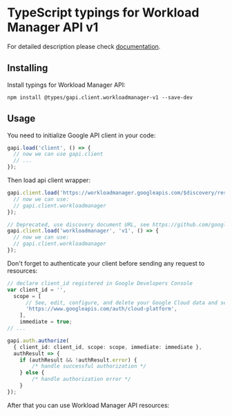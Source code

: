 # TypeScript typings for Workload Manager API v1


For detailed description please check [documentation](https://cloud.google.com/workload-manager/docs).

## Installing

Install typings for Workload Manager API:

```
npm install @types/gapi.client.workloadmanager-v1 --save-dev
```

## Usage

You need to initialize Google API client in your code:

```typescript
gapi.load('client', () => {
  // now we can use gapi.client
  // ...
});
```

Then load api client wrapper:

```typescript
gapi.client.load('https://workloadmanager.googleapis.com/$discovery/rest?version=v1', () => {
  // now we can use:
  // gapi.client.workloadmanager
});
```

```typescript
// Deprecated, use discovery document URL, see https://github.com/google/google-api-javascript-client/blob/master/docs/reference.md#----gapiclientloadname----version----callback--
gapi.client.load('workloadmanager', 'v1', () => {
  // now we can use:
  // gapi.client.workloadmanager
});
```

Don't forget to authenticate your client before sending any request to resources:

```typescript
// declare client_id registered in Google Developers Console
var client_id = '',
  scope = [
      // See, edit, configure, and delete your Google Cloud data and see the email address for your Google Account.
      'https://www.googleapis.com/auth/cloud-platform',
    ],
    immediate = true;
// ...

gapi.auth.authorize(
  { client_id: client_id, scope: scope, immediate: immediate },
  authResult => {
    if (authResult && !authResult.error) {
        /* handle successful authorization */
    } else {
        /* handle authorization error */
    }
});
```

After that you can use Workload Manager API resources: <!-- TODO: make this work for multiple namespaces -->

```typescript
```
